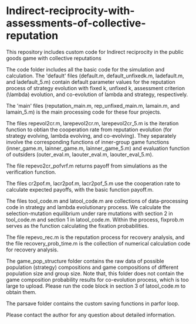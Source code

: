 # Indirect-reciprocity-with-assessments-of-collective-reputation

This repository includes custom code for Indirect reciprocity in the public goods game with collective reputations

The code folder includes all the basic code for the simulation and calculation. The 'default' files (default.m, default_unfixedk.m, ladefault.m, and ladefault_5.m) contain default parameter values for the reputation process of strategy evolution with fixed k, unfixed k, assessment criterion (\lambda) evolution, and co-evolution of lambda and strategy, respectively.

The 'main' files (reputation_main.m, rep_unfixed_main.m, lamain.m, and lamain_5.m) is the main processing code for these four projects. 

The files repevol2cr.m, larepevol2cr.m, larepevol2cr_5.m is the iteration function to obtian the cooperation rate from reputation evolution (for strategy evolving, lambda evolving, and co-evolving). They separately involve the corresponding functions of inner-group game functions (inner_game.m, lainner_game.m, lainner_game_5.m) and evaluation function of outsiders (outer_eval.m, laouter_eval.m, laouter_eval_5.m). 

The file repevo2cr_pofvrf.m returns payoff from simulations as the verification function. 

The files cr2pof.m, lacr2pof.m, lacr2pof_5.m use the cooperation rate to calculate expected payoffs, with the basic function payoff.m. 

The files tool_code.m and latool_code.m are collections of data-processing code in strategy and lambda evolutionary process. We calculate the selection-mutation equilibrium under rare mutations with section 2 in tool_code.m and section 1 in latool_code.m. Within the process, fixprob.m serves as the function calculating the fixation probabilities.

The file repevo_rec.m is the reputation process for recovery analysis, and the file recovery_prob_time.m is the collection of numerical calculation code for recovery analysis.

The game_pop_structure folder contains the raw data of possible population (strategy) compositions and game compositions of different population size and group size. Note that, this folder does not contain the game composition probability results for co-evolution process, which is too large to upload. Please run the code block in section 3 of latool_code.m to obtain them.

The parsave folder contains the custom saving functions in parfor loop. 

Please contact the author for any question about detailed information.
